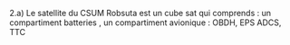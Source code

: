 2.a) Le satellite du CSUM Robsuta est un cube sat qui comprends : un compartiment batteries , un compartiment avionique : OBDH, EPS ADCS, TTC
